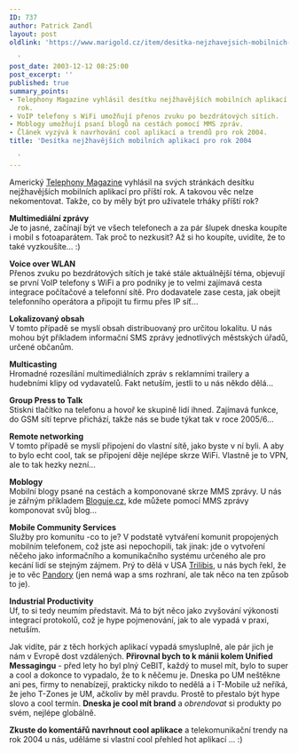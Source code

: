 ```yaml
---
ID: 737
author: Patrick Zandl
layout: post
oldlink: 'https://www.marigold.cz/item/desitka-nejzhavejsich-mobilnich-aplikaci-pro-rok-2004

  '
post_date: 2003-12-12 08:25:00
post_excerpt: ''
published: true
summary_points:
- Telephony Magazine vyhlásil desítku nejžhavějších mobilních aplikací pro příští
  rok.
- VoIP telefony s WiFi umožňují přenos zvuku po bezdrátových sítích.
- Moblogy umožňují psaní blogů na cestách pomocí MMS zpráv.
- Článek vyzývá k navrhování cool aplikací a trendů pro rok 2004.
title: 'Desítka nejžhavějších mobilních aplikací pro rok 2004

  '
---
```


<p>
Americký <A href="http://telephonyonline.com/ar/telecom_wireless_hottest_wireless/index.htm" target=_blank>Telephony Magazine</A> vyhlásil na svých stránkách desítku nejžhavějších mobilních aplikací pro příští rok. A takovou věc nelze nekomentovat. Takže, co by měly být pro uživatele trháky příští rok?</p>

<p>
<STRONG>Multimediální zprávy</STRONG><BR>Je to jasné, začínají být ve všech telefonech a za pár šlupek dneska koupíte i mobil s fotoaparátem. Tak proč to nezkusit? Až si ho koupíte, uvidíte, že to také vyzkoušíte... :)</p>

<p>
<STRONG>Voice over WLAN</STRONG><BR>Přenos zvuku po bezdrátových sítích je také stále aktuálnější téma, objevují se první VoIP telefony s WiFi a pro podniky je to velmi zajímavá cesta integrace počítačové a telefonní sítě. Pro dodavatele zase cesta, jak obejít telefonního operátora a připojit tu firmu přes IP síť...</p>

<p>
<STRONG>Lokalizovaný obsah</STRONG><BR>V tomto případě se myslí obsah distribuovaný pro určitou lokalitu. U nás mohou být příkladem informační SMS zprávy jednotlivých městských úřadů, určené občanům. </p>

<p>
<STRONG>Multicasting</STRONG><BR>Hromadné rozesílání multimediálních zpráv s reklamními trailery a hudebními klipy od vydavatelů. Fakt netuším, jestli to u nás někdo dělá...</p>

<p>
<STRONG>Group Press to Talk<BR></STRONG>Stiskni tlačítko na telefonu a hovoř ke skupině lidí ihned. Zajímavá funkce, do GSM sítí teprve přichází, takže nás se bude týkat tak v roce 2005/6...</p>

<p>
<STRONG>Remote networking<BR></STRONG>V tomto případě se myslí připojení do vlastní sítě, jako byste v ní byli. A aby to bylo echt cool, tak se připojení děje nejlépe skrze WiFi. Vlastně je to VPN, ale to tak hezky nezní...</p>

<p>
<STRONG>Moblogy<BR></STRONG>Mobilní blogy psané na cestách a komponované skrze MMS zprávy. U nás je zářným příkladem <A href="http://www.bloguje.cz/" target=_blank>Bloguje.cz</A>, kde můžete pomocí MMS zprávy komponovat svůj blog...</p>

<p>
<STRONG>Mobile Community Services</STRONG><BR>Služby pro komunitu -co to je? V podstatě vytváření komunit propojených mobilním telefonem, což jste asi nepochopili, tak jinak: jde o vytvoření něčeho jako informačního a komunikačního systému určeného ale pro kecání lidí se stejným zájmem. Prý to dělá v USA <A href="http://www.trilibis.com/" target=_blank>Trilibis</A>, u nás bych řekl, že je to věc <A href="http://www.pandora.cz/" target=_blank>Pandory</A> (jen nemá wap a sms rozhraní, ale tak něco na ten způsob to je).</p>

<p>
<STRONG>Industrial Productivity<BR></STRONG>Uf, to si tedy neumím představit. Má to být něco jako zvyšování výkonosti integrací protokolů, což je hype pojmenování, jak to ale vypadá v praxi, netuším. </p>

<p>
Jak vidíte, pár z těch horkých aplikací vypadá smysluplně, ale pár jich je nám v Evropě dost vzdálených. <STRONG>Přirovnal bych to k mánii kolem Unified Messagingu</STRONG> - před lety ho byl plný CeBIT, každý to musel mít, bylo to super a cool a dokonce to vypadalo, že to k něčemu je. Dneska po UM neštěkne ani pes, firmy to nenabízejí, prakticky nikdo to nedělá a i T-Mobile už neříká, že jeho T-Zones je UM, ačkoliv by měl pravdu. Prostě to přestalo být hype slovo a cool termín. <STRONG>Dneska je cool mít brand</STRONG> a <EM>obrendovat</EM> si produkty po svém, nejlépe globálně. </p>

<p>
<STRONG>Zkuste do komentářů navrhnout cool aplikace</STRONG> a telekomunikační trendy na rok 2004 u nás, uděláme si vlastní cool přehled hot aplikací&#160;... :)</p>
